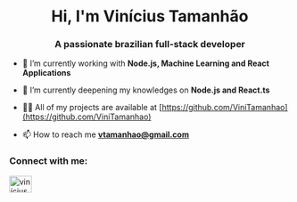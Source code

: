 <h1 align="center">Hi, I'm Vinícius Tamanhão</h1>
<h3 align="center">A passionate brazilian full-stack developer</h3>

- 🔭 I’m currently working with **Node.js, Machine Learning and React Applications**

- 🌱 I’m currently deepening my knowledges on **Node.js and React.ts**

- 👨‍💻 All of my projects are available at [https://github.com/ViniTamanhao](https://github.com/ViniTamanhao)

- 📫 How to reach me **vtamanhao@gmail.com**

<h3 align="left">Connect with me:</h3>
<p align="left">
<a href="https://linkedin.com/in/vinícius silva" target="blank"><img align="center" src="https://raw.githubusercontent.com/rahuldkjain/github-profile-readme-generator/master/src/images/icons/Social/linked-in-alt.svg" alt="vinícius silva" height="30" width="40" /></a>
</p>

